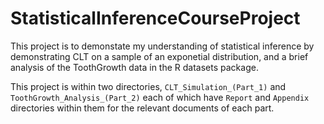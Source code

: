 # StatisticalInferenceCourseProject
This project is to demonstate my understanding of statistical inference by demonstrating CLT on a sample of an exponetial distribution, and a brief analysis of the ToothGrowth data in the R datasets package.

This project is within two directories, `CLT_Simulation_(Part_1)` and `ToothGrowth_Analysis_(Part_2)` each of which have `Report` and `Appendix` directories within them for the relevant documents of each part.  
